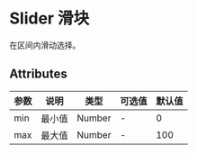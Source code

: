# Slider 滑块

在区间内滑动选择。

## Attributes
|参数|说明|类型|可选值|默认值|
|---|---|---|---|---|
|min|最小值|Number|-|0|
|max|最大值|Number|-|100|